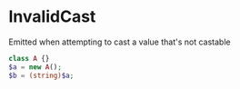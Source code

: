 # InvalidCast

Emitted when attempting to cast a value that's not castable

```php
class A {}
$a = new A();
$b = (string)$a;
```
